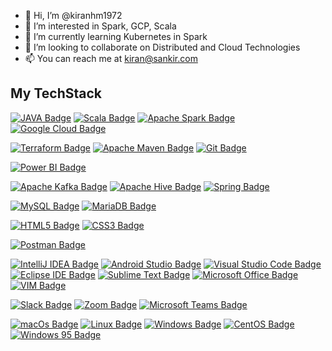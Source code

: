 - 👋 Hi, I’m @kiranhm1972
- 👀 I’m interested in Spark, GCP, Scala
- 🌱 I’m currently learning Kubernetes in Spark
- 💞️ I’m looking to collaborate on Distributed and Cloud Technologies 
- 📫 You can reach me at kiran@sankir.com


## My TechStack

[![JAVA Badge](https://img.shields.io/badge/-Java-007396?style=flat&logo=JAVA&logoColor=white)]()
[![Scala Badge](https://img.shields.io/badge/-Scala-DC322F?style=flat&logo=Scala&logoColor=white)]()
[![Apache Spark Badge](https://img.shields.io/badge/-Apache%20Spark-E25A1C?style=flat&logo=Apache%20Spark&logoColor=white)]()
[![Google Cloud Badge](https://img.shields.io/badge/-Google%20Cloud-4285F4?style=flat&logo=Google%20Cloud&logoColor=white)]()

[![Terraform Badge](https://img.shields.io/badge/-Terraform-623CE4?style=flat&logo=Terraform&logoColor=white)]()
[![Apache Maven Badge](https://img.shields.io/badge/-Apache%20Maven-C71A36?style=flat&logo=Apache%20Maven&logoColor=white)]()
[![Git Badge](https://img.shields.io/badge/-Git-F05032?style=flat&logo=Git&logoColor=white)]()

[![Power BI Badge](https://img.shields.io/badge/-Power%20BI-F2C811?style=flat&logo=Power%20BI&logoColor=black)]()

[![Apache Kafka Badge](https://img.shields.io/badge/-Apache%20Kafka-231F20?style=flat&logo=Apache%20Kafka&logoColor=white)]()
[![Apache Hive Badge](https://img.shields.io/badge/-Apache%20Hive-FDEE21?style=flat&logo=Apache%20Hive&logoColor=black)]()
[![Spring Badge](https://img.shields.io/badge/-Spring-6DB33F?style=flat&logo=Spring&logoColor=white)]()

[![MySQL Badge](https://img.shields.io/badge/-MySQL-4479A1?style=flat&logo=MySQL&logoColor=white)]()
[![MariaDB Badge](https://img.shields.io/badge/-MariaDB-003545?style=flat&logo=MariaDB&logoColor=white)]()

[![HTML5 Badge](https://img.shields.io/badge/-HTML5-E34F26?style=flat&logo=html5&logoColor=white)]()
[![CSS3 Badge](https://img.shields.io/badge/-CSS3-1572B6?style=flat&logo=CSS3&logoColor=white)]()

[![Postman Badge](https://img.shields.io/badge/-Postman-FF6C37?style=flat&logo=Postman&logoColor=white)]()

[![IntelliJ IDEA Badge](https://img.shields.io/badge/-IntelliJ%20IDEA-000000?style=flat&logo=IntelliJ%20IDEA&logoColor=white)]()
[![Android Studio Badge](https://img.shields.io/badge/-Android%20Studio-3DDC84?style=flat&logo=Android%20Studio&logoColor=white)]()
[![Visual Studio Code Badge](https://img.shields.io/badge/-Visual%20Studio%20Code-007ACC?style=flat&logo=Visual%20Studio%20Code&logoColor=white)]()
[![Eclipse IDE Badge](https://img.shields.io/badge/-Eclipse%20IDE-2C2255?style=flat&logo=Eclipse%20IDE&logoColor=white)]()
[![Sublime Text Badge](https://img.shields.io/badge/-Sublime%20Text-FF9800?style=flat&logo=Sublime%20Text&logoColor=white)]()
[![Microsoft Office Badge](https://img.shields.io/badge/-Microsoft%20Office-D83B01?style=flat&logo=Microsoft%20Office&logoColor=white)]()
[![VIM Badge](https://img.shields.io/badge/-VIM-019733?style=flat&logo=VIM&logoColor=white)]()

[![Slack Badge](https://img.shields.io/badge/-Slack-4A154B?style=flat&logo=Slack&logoColor=white)]()
[![Zoom Badge](https://img.shields.io/badge/-Zoom-2D8CFF?style=flat&logo=Zoom&logoColor=white)]()
[![Microsoft Teams Badge](https://img.shields.io/badge/-Microsoft%20Teams-6264A7?style=flat&logo=Microsoft%20Teams&logoColor=white)]()

[![macOs Badge](https://img.shields.io/badge/-macOs-000000?style=flat&logo=macOs&logoColor=white)]()
[![Linux Badge](https://img.shields.io/badge/-Linux-FCC624?style=flat&logo=Linux&logoColor=black)]()
[![Windows Badge](https://img.shields.io/badge/-Windows-0078D6?style=flat&logo=Windows&logoColor=white)]()
[![CentOS Badge](https://img.shields.io/badge/-CentOS-262577?style=flat&logo=CentOS&logoColor=white)]()
[![Windows 95 Badge](https://img.shields.io/badge/-Windows%2095-008080?style=flat&logo=Windows%2095&logoColor=white)]()

